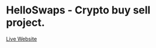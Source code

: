 
# HelloSwaps - Crypto buy sell project.

[Live Website]( https://badhon-mojumder.github.io/crypto-buy-sell/)
